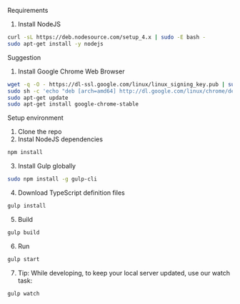 Requirements
1. Install NodeJS
```sh
curl -sL https://deb.nodesource.com/setup_4.x | sudo -E bash -
sudo apt-get install -y nodejs
```

Suggestion
1. Install Google Chrome Web Browser
```sh
wget -q -O - https://dl-ssl.google.com/linux/linux_signing_key.pub | sudo apt-key add -
sudo sh -c 'echo "deb [arch=amd64] http://dl.google.com/linux/chrome/deb/ stable main" >> /etc/apt/sources.list.d/google-chrome.list'
sudo apt-get update               
sudo apt-get install google-chrome-stable
```

Setup environment
1. Clone the repo
2. Instal NodeJS dependencies
```sh
npm install
```
3. Install Gulp globally
```sh
sudo npm install -g gulp-cli
```
4. Download TypeScript definition files
```sh
gulp install
```
5. Build
```sh
gulp build
```
6. Run
```sh
gulp start
```
7. Tip: While developing, to keep your local server updated, use our watch task:
```sh
gulp watch
```
